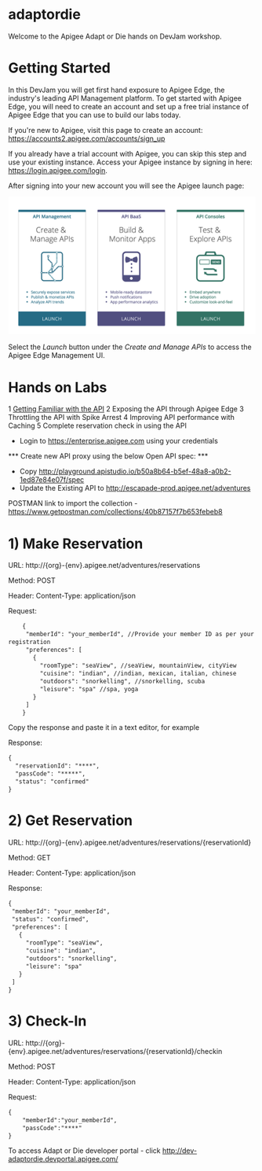 # adaptordie

Welcome to the Apigee Adapt or Die hands on DevJam workshop.

# Getting Started

  In this DevJam you will get first hand exposure to Apigee Edge, the industry's leading API Management platform. To get started with Apigee Edge, you will need to create an account and set up a free trial instance of Apigee Edge that you can use to build our labs today.

   If you're new to Apigee, visit this page to create an account: <a href="https://accounts2.apigee.com/accounts/sign_up" target="_blank">https://accounts2.apigee.com/accounts/sign_up</a>

  If you already have a trial account with Apigee, you can skip this step and use your existing instance. Access your Apigee instance by signing in here: <a href="//https://login.apigee.com/login" target="_blank">https://login.apigee.com/login</a>. 

  After signing into your new account you will see the Apigee launch page:

  ![Apigee Launch Page](apigee-accounts.png)

  Select the *Launch* button under the *Create and Manage APIs* to access the Apigee Edge Management UI. 


# Hands on Labs

1 [Getting Familiar with the API](lab1.md)
2 Exposing the API through Apigee Edge
3 Throttling the API with Spike Arrest
4 Improving API performance with Caching
5 Complete reservation check in using the API



* Login to https://enterprise.apigee.com using your credentials

*** Create new API proxy using the below Open API spec: ***
  * Copy http://playground.apistudio.io/b50a8b64-b5ef-48a8-a0b2-1ed87e84e07f/spec
  * Update the Existing API to http://escapade-prod.apigee.net/adventures


POSTMAN link to import the collection - https://www.getpostman.com/collections/40b87157f7b653febeb8

# 1) Make Reservation
  
  URL: http://{org}-{env}.apigee.net/adventures/reservations
 
  Method: POST
 
  Header:
  Content-Type: application/json
  
  Request:
  
```
    {
     "memberId": "your_memberId", //Provide your member ID as per your registration
     "preferences": [
       {
         "roomType": "seaView", //seaView, mountainView, cityView
         "cuisine": "indian", //indian, mexican, italian, chinese
         "outdoors": "snorkelling", //snorkelling, scuba
         "leisure": "spa" //spa, yoga
       }
     ]
    }
```

Copy the response and paste it in a text editor, for example

 Response:

```
{
  "reservationId": "****",
  "passCode": "*****",
  "status": "confirmed"
}
```

# 2) Get Reservation

URL: http://{org}-{env}.apigee.net/adventures/reservations/{reservationId}
 
  Method: GET
 
  Header:
  Content-Type: application/json

Response:
 
 ```
 {
  "memberId": "your_memberId",
  "status": "confirmed",
  "preferences": [
    {
      "roomType": "seaView",
      "cuisine": "indian",
      "outdoors": "snorkelling",
      "leisure": "spa"
    }
  ]
}
```

# 3) Check-In

  URL: http://{org}-{env}.apigee.net/adventures/reservations/{reservationId}/checkin
 
  Method: POST
 
  Header:
  Content-Type: application/json
  
  Request:
  
```
{
	"memberId":"your_memberId",
	"passCode":"****"
}
```

To access Adapt or Die developer portal - click http://dev-adaptordie.devportal.apigee.com/
